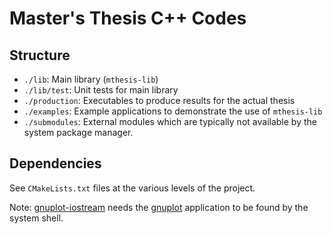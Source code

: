 # Master's Thesis C++ Codes

## Structure

- `./lib`: Main library (`mthesis-lib`)
- `./lib/test`: Unit tests for main library
- `./production`: Executables to produce results for the actual thesis
- `./examples`: Example applications to demonstrate the use of `mthesis-lib`
- `./submodules`: External modules which are typically not available by the 
system package manager.

## Dependencies

See `CMakeLists.txt` files at the various levels of the project.

Note: [gnuplot-iostream](https://github.com/dstahlke/gnuplot-iostream.git)
needs the [gnuplot](http://www.gnuplot.info/) application to be found by the
system shell.
